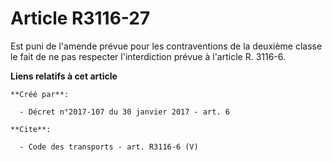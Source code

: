 # Article R3116-27

Est puni de l'amende prévue pour les contraventions de la deuxième classe le fait de ne pas respecter l'interdiction prévue à
l'article R. 3116-6.

**Liens relatifs à cet article**

	**Créé par**:

	  - Décret n°2017-107 du 30 janvier 2017 - art. 6

	**Cite**:

	  - Code des transports - art. R3116-6 (V)
